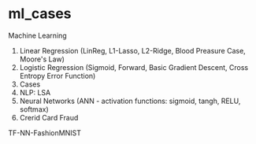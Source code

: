 # ml_cases
Machine Learning
1) Linear Regression (LinReg, L1-Lasso, L2-Ridge, Blood Preasure Case, Moore's Law)
2) Logistic Regression (Sigmoid, Forward, Basic Gradient Descent, Cross Entropy Error Function)
3) Cases
4) NLP: LSA
5) Neural Networks (ANN - activation functions: sigmoid, tangh, RELU, softmax)
6) Crerid Card Fraud

TF-NN-FashionMNIST
